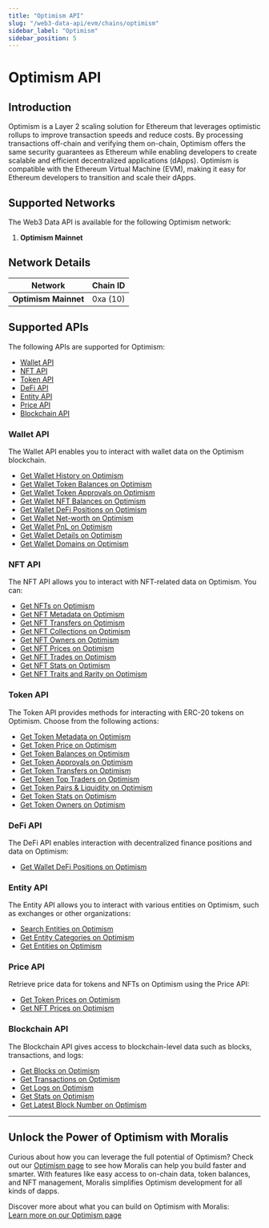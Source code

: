 ```yaml
---
title: "Optimism API"
slug: "/web3-data-api/evm/chains/optimism"
sidebar_label: "Optimism"
sidebar_position: 5
---
```


# Optimism API

## Introduction

Optimism is a Layer 2 scaling solution for Ethereum that leverages optimistic rollups to improve transaction speeds and reduce costs. By processing transactions off-chain and verifying them on-chain, Optimism offers the same security guarantees as Ethereum while enabling developers to create scalable and efficient decentralized applications (dApps). Optimism is compatible with the Ethereum Virtual Machine (EVM), making it easy for Ethereum developers to transition and scale their dApps.

## Supported Networks

The Web3 Data API is available for the following Optimism network:

1. **Optimism Mainnet**

## Network Details

| Network | Chain ID |
| ---- | ---- |
| **Optimism Mainnet** | 0xa (10) |

## Supported APIs

The following APIs are supported for Optimism:


  - <a href="/web3-data-api/evm/reference#wallet-api">Wallet API</a>
  - <a href="/web3-data-api/evm/reference#nft-api">NFT API</a>
  - <a href="/web3-data-api/evm/reference#token-api">Token API</a>
  - <a href="/web3-data-api/evm/reference#defi-api">DeFi API</a>
  - <a href="/web3-data-api/evm/reference#entity-api">Entity API</a>
  - <a href="/web3-data-api/evm/reference#price-api">Price API</a>
  - <a href="/web3-data-api/evm/reference#blockchain-api">Blockchain API</a>


### Wallet API

The Wallet API enables you to interact with wallet data on the Optimism blockchain.


  - <a href="/web3-data-api/evm/reference#get-wallet-history">Get Wallet History on Optimism</a>
  - <a href="/web3-data-api/evm/reference#get-wallet-token-balances">Get Wallet Token Balances on Optimism</a>
  - <a href="/web3-data-api/evm/reference#get-wallet-token-approvals">Get Wallet Token Approvals on Optimism</a>
  - <a href="/web3-data-api/evm/reference#get-wallet-nfts">Get Wallet NFT Balances on Optimism</a>
  - <a href="/web3-data-api/evm/reference#get-wallet-defi-positions">Get Wallet DeFi Positions on Optimism</a>
  - <a href="/web3-data-api/evm/reference#get-wallet-net-worth">Get Wallet Net-worth on Optimism</a>
  - <a href="/web3-data-api/evm/reference#get-wallet-pnl">Get Wallet PnL on Optimism</a>
  - <a href="/web3-data-api/evm/reference#get-wallet-details">Get Wallet Details on Optimism</a>
  - <a href="/web3-data-api/evm/reference#get-wallet-domains">Get Wallet Domains on Optimism</a>


### NFT API

The NFT API allows you to interact with NFT-related data on Optimism. You can:


  - <a href="/web3-data-api/evm/reference#get-nfts">Get NFTs on Optimism</a>
  - <a href="/web3-data-api/evm/reference#get-nft-metadata">Get NFT Metadata on Optimism</a>
  - <a href="/web3-data-api/evm/reference#get-nft-transfers">Get NFT Transfers on Optimism</a>
  - <a href="/web3-data-api/evm/reference#get-nft-collections">Get NFT Collections on Optimism</a>
  - <a href="/web3-data-api/evm/reference#get-nft-owners">Get NFT Owners on Optimism</a>
  - <a href="/web3-data-api/evm/reference#get-nft-prices">Get NFT Prices on Optimism</a>
  - <a href="/web3-data-api/evm/reference#get-nft-trades">Get NFT Trades on Optimism</a>
  - <a href="/web3-data-api/evm/reference#get-nft-stats">Get NFT Stats on Optimism</a>
  - <a href="/web3-data-api/evm/reference#get-nft-traits-and-rarity">Get NFT Traits and Rarity on Optimism</a>


### Token API

The Token API provides methods for interacting with ERC-20 tokens on Optimism. Choose from the following actions:


  - <a href="/web3-data-api/evm/reference#get-token-metadata">Get Token Metadata on Optimism</a>
  - <a href="/web3-data-api/evm/reference#get-token-price">Get Token Price on Optimism</a>
  - <a href="/web3-data-api/evm/reference#get-token-balances">Get Token Balances on Optimism</a>
  - <a href="/web3-data-api/evm/reference#get-token-approvals">Get Token Approvals on Optimism</a>
  - <a href="/web3-data-api/evm/reference#get-token-transfers">Get Token Transfers on Optimism</a>
  - <a href="/web3-data-api/evm/reference#get-token-top-traders">Get Token Top Traders on Optimism</a>
  - <a href="/web3-data-api/evm/reference#get-token-pairs--liquidity">Get Token Pairs & Liquidity on Optimism</a>
  - <a href="/web3-data-api/evm/reference#get-token-stats">Get Token Stats on Optimism</a>
  - <a href="/web3-data-api/evm/reference#get-token-owners">Get Token Owners on Optimism</a>


### DeFi API

The DeFi API enables interaction with decentralized finance positions and data on Optimism:


  - <a href="/web3-data-api/evm/reference#get-wallet-defi-positions">Get Wallet DeFi Positions on Optimism</a>


### Entity API

The Entity API allows you to interact with various entities on Optimism, such as exchanges or other organizations:


  - <a href="/web3-data-api/evm/reference#search-entities">Search Entities on Optimism</a>
  - <a href="/web3-data-api/evm/reference#get-entity-categories">Get Entity Categories on Optimism</a>
  - <a href="/web3-data-api/evm/reference#get-entities">Get Entities on Optimism</a>


### Price API

Retrieve price data for tokens and NFTs on Optimism using the Price API:


  - <a href="/web3-data-api/evm/reference#get-token-prices">Get Token Prices on Optimism</a>
  - <a href="/web3-data-api/evm/reference#get-nft-prices">Get NFT Prices on Optimism</a>


### Blockchain API

The Blockchain API gives access to blockchain-level data such as blocks, transactions, and logs:


  - <a href="/web3-data-api/evm/reference#get-blocks">Get Blocks on Optimism</a>
  - <a href="/web3-data-api/evm/reference#get-transactions">Get Transactions on Optimism</a>
  - <a href="/web3-data-api/evm/reference#get-logs">Get Logs on Optimism</a>
  - <a href="/web3-data-api/evm/reference#get-stats">Get Stats on Optimism</a>
  - <a href="/web3-data-api/evm/reference#get-latest-block-number">Get Latest Block Number on Optimism</a>


---

## Unlock the Power of Optimism with Moralis

Curious about how you can leverage the full potential of Optimism? Check out our [Optimism page](https://developers.moralis.com/chains/optimism/) to see how Moralis can help you build faster and smarter. With features like easy access to on-chain data, token balances, and NFT management, Moralis simplifies Optimism development for all kinds of dapps.

Discover more about what you can build on Optimism with Moralis:  
[Learn more on our Optimism page](https://developers.moralis.com/chains/optimism/)

